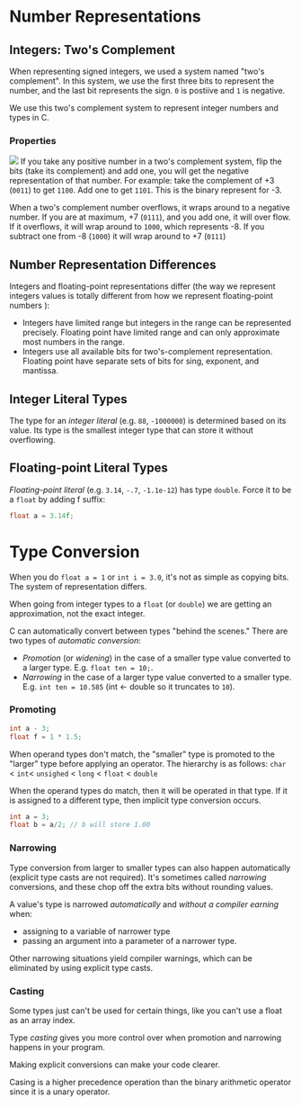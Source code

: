 # Number Representations

## Integers: Two's Complement
When representing signed integers, we used a system named "two's complement".
In this system, we use the first three bits to represent the number, and the last bit represents the sign. `0` is postiive and `1` is negative. 

We use this two's complement system to represent integer numbers and types in C. 
### Properties
![](twos%20complement.png)
If you take any positive number in a two's complement system, flip the bits (take its complement) and add one, you will get the negative representation of that number. For example: take the complement of +3 (`0011`) to get `1100`. Add one to get `1101`. This is the binary represent for -3. 

When a two's complement number overflows, it wraps around to a negative number. If you are at maximum, +7 (`0111`), and you add one, it will over flow. If it overflows, it will wrap around to `1000`, which represents -8. If you subtract one from -8 (`1000`) it will wrap around to +7 (`0111`)

## Number Representation Differences
Integers and floating-point representations differ (the way we represent integers values is totally different from how we represent floating-point numbers ):
- Integers have limited range but integers in the range can be represented precisely. Floating point have limited range and can only approximate most numbers in the range. 
- Integers use all available bits for two's-complement representation. Floating point have separate sets of bits for sing, exponent, and mantissa. 

## Integer Literal Types
The type for an *integer literal* (e.g. `88`, `-1000000`) is determined based on its value. Its type is the smallest integer type that can store it without overflowing. 

## Floating-point Literal Types
*Floating-point literal* (e.g. `3.14`, `-.7`, `-1.1e-12`) has type `double`. Force it to be a `float` by adding f suffix:
```c
float a = 3.14f;
```

# Type Conversion
When you do `float a = 1` or `int i = 3.0`, it's not as simple as copying bits. The system of representation differs. 

When going from integer types to a `float` (or `double`) we are getting an approximation, not the exact integer. 

C can automatically convert between types "behind the scenes." There are two types of *automatic conversion*:
- *Promotion* (or *widening*) in the case of a smaller type value converted to a larger type. E.g. `float ten = 10;`.
- *Narrowing* in the case of a larger type value converted to a smaller type. E.g. `int ten = 10.585` (int <- double so it truncates to `10`).

### Promoting
```c
int a - 3;
float f = 1 * 1.5;
```
When operand types don't match, the "smaller" type is promoted to the "larger" type before applying an operator. The hierarchy is as follows:
`char` < `int`< `unsighed` < `long` < `float` < `double`

When the operand types do match, then it will be operated in that type. If it is assigned to a different type, then implicit type conversion occurs. 
```c
int a = 3;
float b = a/2; // b will store 1.00 
```

### Narrowing
Type conversion from larger to smaller types can also happen automatically (explicit type casts are not required). It's sometimes called *narrowing* conversions, and these chop off the extra bits without rounding values. 

A value's type is narrowed *automatically* and *without a compiler earning* when:
- assigning to a variable of narrower type
- passing an argument into a parameter of a narrower type.

Other narrowing situations yield compiler warnings, which can be eliminated by using explicit type casts.

### Casting
Some types just can't be used for certain things, like you can't use a float as an array index.

Type *casting* gives you more control over when promotion and narrowing happens in your program. 

Making explicit conversions can make your code clearer. 

Casing is a higher precedence operation than the binary arithmetic operator since it is a unary operator. 
